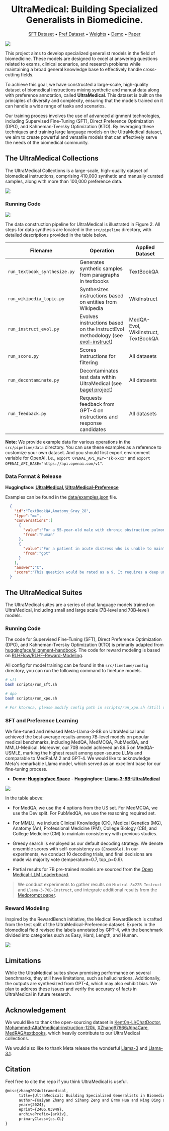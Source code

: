 
<div align="center">
<h1>
  UltraMedical: Building Specialized Generalists in Biomedicine.
</h1>
</div>

<p align="center">
  <a href="https://huggingface.co/datasets/TsinghuaC3I/UltraMedical">SFT Dataset</a> •
  <a href="https://huggingface.co/datasets/TsinghuaC3I/UltraMedical-Preference">Pref Dataset</a> •
  <a href="https://huggingface.co/TsinghuaC3I/Llama-3-8B-UltraMedical">Weights</a> •
  <a href="https://huggingface.co/spaces/TsinghuaC3I/UltraMedical-LM">Demo</a> •
  <a href="https://arxiv.org/abs/2406.03949">Paper</a>
</p>


<!-- <div style="display: flex; justify-content: space-around; align-items: center;" align="center">
  <img src="./assert/ultramedical_process.jpg" alt="pie" style="height: 300px; width: auto;" />
</div> -->

![](./assert/Performance-MedQA.jpg)

This project aims to develop specialized generalist models in the field of biomedicine. These models are designed to excel at answering questions related to exams, clinical scenarios, and research problems while maintaining a broad general knowledge base to effectively handle cross-cutting fields.

To achieve this goal, we have constructed a large-scale, high-quality dataset of biomedical instructions mixing synthetic and manual data along with preference annotation, called **UltraMedical**. This dataset is built on the principles of diversity and complexity, ensuring that the models trained on it can handle a wide range of tasks and scenarios.

Our training process involves the use of advanced alignment technologies, including Supervised Fine-Tuning (SFT), Direct Preference Optimization (DPO), and Kahneman-Tversky Optimization (KTO). By leveraging these techniques and training large language models on the UltraMedical dataset, we aim to create powerful and versatile models that can effectively serve the needs of the biomedical community.


## The UltraMedical Collections

The UltraMedical Collections is a large-scale, high-quality dataset of biomedical instructions, comprising 410,000 synthetic and manually curated samples, along with more than 100,000 preference data.

![](./assert/Dataset-Statistic.jpg)

### Running Code

![](./assert/Pipeline.jpg)

The data construction pipeline for UltraMedical is illustrated in Figure 2. All steps for data synthesis are located in the `src/pipeline` directory, with detailed descriptions provided in the table below.

| Filename                     | Operation                                                    | Applied Dataset                      |
| ---------------------------- | ------------------------------------------------------------ | ------------------------------------ |
| `run_textbook_synthesize.py` | Generates synthetic samples from paragraphs in textbooks     | TextBookQA                           |
| `run_wikipedia_topic.py`     | Synthesizes instructions based on entities from Wikipedia    | WikiInstruct                         |
| `run_instruct_evol.py`       | Evolves instructions based on the InstructEvol methodology (see [evol-instruct](https://github.com/nlpxucan/evol-instruct)) | MedQA-Evol, WikiInstruct, TextBookQA |
| `run_score.py`               | Scores instructions for filtering                            | All datasets                         |
| `run_decontaminate.py`       | Decontaminates test data within UltraMedical (see [bagel project](https://github.com/jondurbin/bagel/tree/main)) | All datasets                         |
| `run_feedback.py`            | Requests feedback from GPT-4 on instructions and response candidates | All datasets                         |

**Note:** We provide example data for various operations in the `src/pipeline/data` directory. You can use these examples as a reference to customize your own dataset. And you should first export environment variable for OpenAI, i.e., `export OPENAI_API_KEY="sk-xxxx"` and `export OPENAI_API_BASE="https://api.openai.com/v1"`.



### Data Format & Release

**Huggingface: [UltraMedical](https://huggingface.co/datasets/TsinghuaC3I/UltraMedical), [UltraMedical-Preference](https://huggingface.co/datasets/TsinghuaC3I/UltraMedical-Preference)**

Examples can be found in the [data/examples.json](data/examples.json) file.

```json
  {
    "id":"TextBookQA,Anatomy_Gray_28",
    "type":"mc",
    "conversations":[                                                              
      {
        "value":"For a 55-year-old male with chronic obstructive pulmonary disease in acute distress and unable to maintain an upright position, which radiographic technique is optimal, and how should the potential magnification of the cardiac silhouette be factored into the interpretation?\n\nA. AP chest radiograph, without differentiating it from PA radiograph in assessing heart size\nB. Lateral chest radiograph, ignoring the significance of the patient's posture during film placement\nC. AP chest radiograph, considering potential cardiac silhouette magnification in analysis\nD. PA chest radiograph, with no adjustment for the patient's inability to stand",
        "from":"human"
      },
      {
        "value":"For a patient in acute distress who is unable to maintain an upright position, the most practical and commonly used radiographic technique is the anteroposterior (AP) chest radiograph. This is because the patient may not be able to stand for a posteroanterior (PA) chest radiograph, which is the standard view for chest imaging when the patient is able to stand upright and take a deep breath.\n\nThe PA view is preferred under normal circumstances because it minimizes the magnification of the heart. In a PA chest radiograph, the heart is closer to the image receptor, which reduces the enlargement of the cardiac silhouette that can occur due to the divergent nature of x-rays. However, in an AP chest radiograph, which is taken from the front, the heart is further away from the image receptor, and the x-rays have to travel a greater distance from the source to the film, which results in some magnification of the heart.\n\nWhen interpreting an AP chest radiograph, especially in the context of a patient who is unable to sit or stand upright, it is essential to factor in the potential magnification of the cardiac silhouette. This magnification can lead to the appearance of an enlarged heart, which could be misinterpreted as cardiomegaly if the radiograph is not carefully analyzed with this consideration in mind.\n\nTherefore, the optimal choice for a 55-year-old male with chronic obstructive pulmonary disease (COPD) in acute distress who cannot maintain an upright position is:\n\nC. AP chest radiograph, considering potential cardiac silhouette magnification in analysis\n\nThis choice acknowledges the practical limitations of the patient's condition and the importance of interpreting the radiograph with an understanding of the potential for magnification of the heart.\n\nSo, the answer is C.",
        "from":"gpt"
      }
    ],
    "answer":"C",
    "score":"This question would be rated as a 9. It requires a deep understanding of radiographic techniques, the impact of patient positioning on imaging, and the interpretation of cardiac silhouette magnification. Additionally, it involves technical terminology related to radiography and medical conditions."
  }
```

## The UltraMedical Suites

The UltraMedical suites are a series of chat language models trained on UltraMedical, including small and large scale (7B-level and 70B-level) models.

### Running Code

The code for Supervised Fine-Tuning (SFT), Direct Preference Optimization (DPO), and Kahneman-Tversky Optimization (KTO) is primarily adapted from [huggingface/alignment-handbook](https://github.com/huggingface/alignment-handbook/tree/main). The code for reward modeling is based on [RLHFlow/RLHF-Reward-Modeling](https://github.com/RLHFlow/RLHF-Reward-Modeling).

All config for model training can be found in the `src/finetune/config` directory, you can run the following command to finetune models.

```bash
# sft
bash scripts/run_sft.sh

# dpo
bash scripts/run_xpo.sh

# For kto/nca, please modify config path in scripts/run_xpo.sh (Still use `run_dpo.py` code)
```



### SFT and Preference Learning

We fine-tuned and released Meta-Llama-3-8B on UltraMedical and achieved the best average results among 7B-level models on popular medical benchmarks, including MedQA, MedMCQA, PubMedQA, and MMLU-Medical. Moreover, our 70B model achieved an 86.5 on MedQA-USMLE, marking the highest result among open-source LLMs and comparable to MedPaLM 2 and GPT-4. We would like to acknowledge Meta's remarkable Llama model, which served as an excellent base for our fine-tuning process.

- **Demo: [Huggingface Space](https://huggingface.co/spaces/TsinghuaC3I/UltraMedical-LM)** - **Huggingface: [Llama-3-8B-UltraMedical](https://huggingface.co/TsinghuaC3I/Llama-3-8B-UltraMedical)**

![](./assert/Main-Results.jpg)

In the table above:

- For MedQA, we use the 4 options from the US set. For MedMCQA, we use the Dev split. For PubMedQA, we use the reasoning required set.

- For MMLU, we include Clinical Knowledge (CK), Medical Genetics (MG), Anatomy (An), Professional Medicine (PM), College Biology (CB), and College Medicine (CM) to maintain consistency with previous studies.

- Greedy search is employed as our default decoding strategy. We denote ensemble scores with self-consistency as `(Ensemble)`. In our experiments, we conduct 10 decoding trials, and final decisions are made via majority vote (temperature=0.7, top_p=0.9).

- Partial results for 7B pre-trained models are sourced from the [Open Medical-LLM Leaderboard](https://huggingface.co/spaces/openlifescienceai/open_medical_llm_leaderboard).


> We conduct experiments to gather results on `Mixtral-8x22B-Instruct` and `Llama-3-70B-Instruct`, and integrate additional results from the [Medprompt paper](https://arxiv.org/abs/2311.16452).

### Reward Modeling

Inspired by the RewardBench initiative, the Medical RewardBench is crafted from the test split of the UltraMedical-Preference dataset. Experts in the biomedical field revised the labels annotated by GPT-4, with the benchmark divided into categories such as Easy, Hard, Length, and Human.

![](./assert/Medical-RewardBench.jpg)

## Limitations

While the UltraMedical suites show promising performance on several benchmarks, they still have limitations, such as hallucinations. Additionally, the outputs are synthesized from GPT-4, which may also exhibit bias. We plan to address these issues and verify the accuracy of facts in UltraMedical in future research.

## Acknowledgement

We would like to thank the open-sourcing dataset in [Kent0n-Li/ChatDoctor](https://github.com/Kent0n-Li/ChatDoctor), [Mohammed-Altaf/medical-instruction-120k](https://huggingface.co/datasets/Mohammed-Altaf/medical-instruction-120k), [XZhang97666/AlpaCare](https://github.com/XZhang97666/AlpaCare), [MedRAG/textbooks](https://huggingface.co/datasets/MedRAG/textbooks), which heavily contribute to our UltraMedical collections.

We would also like to thank Meta release the wonderful [Llama-3](https://huggingface.co/collections/meta-llama/) and [Llama-3.1](https://huggingface.co/collections/meta-llama/llama-31-669fc079a0c406a149a5738f).

## Citation

Feel free to cite the repo if you think UltraMedical is useful.

```latex
@misc{zhang2024ultramedical,
      title={UltraMedical: Building Specialized Generalists in Biomedicine}, 
      author={Kaiyan Zhang and Sihang Zeng and Ermo Hua and Ning Ding and Zhang-Ren Chen and Zhiyuan Ma and Haoxin Li and Ganqu Cui and Biqing Qi and Xuekai Zhu and Xingtai Lv and Hu Jinfang and Zhiyuan Liu and Bowen Zhou},
      year={2024},
      eprint={2406.03949},
      archivePrefix={arXiv},
      primaryClass={cs.CL}
}
```



